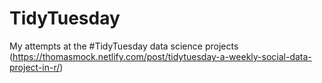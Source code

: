 # TidyTuesday
My attempts at the #TidyTuesday data science projects (https://thomasmock.netlify.com/post/tidytuesday-a-weekly-social-data-project-in-r/)
